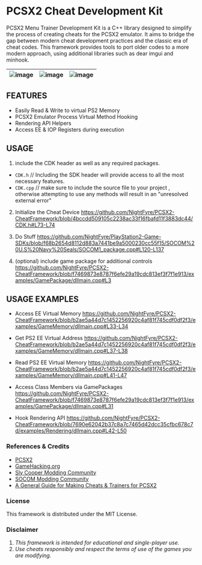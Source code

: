 # PCSX2 Cheat Development Kit  
PCSX2 Menu Trainer Development Kit is a C++ library designed to simplify the process of creating cheats for the PCSX2 emulator. 
It aims to bridge the gap between modern cheat development practices and the classic era of cheat codes.
This framework provides tools to port older codes to a more modern approach, using additional libraries such as dear imgui and minhook.

| ![image](https://github.com/NightFyre/PCSX2-CheatFrameWork/assets/80198020/7417d7e7-603c-465a-807f-62abf88179eb) | ![image](https://user-images.githubusercontent.com/80198020/201475737-21591eb0-8858-4575-8ee9-5d9d2e07d1dc.png) | ![image](https://user-images.githubusercontent.com/80198020/200977619-e22fe7a5-b914-4906-9e3c-50f929ea3ebf.png) | 
| :---: | :---: |  :---: |

## FEATURES
- Easily Read & Write to virtual PS2 Memory
- PCSX2 Emulator Process Virtual Method Hooking
- Rendering API Helpers
- Access EE & IOP Registers during execution

## USAGE
1. include the CDK header as well as any required packages.  
 - `CDK.h`                  //  Including the SDK header will provide access to all the most necessary features.
 - `CDK.cpp`                //  make sure to include the source file to your project , otherwise attempting to use any methods will result in an "unresolved external error"

2. Initialize the Cheat Device
https://github.com/NightFyre/PCSX2-CheatFramework/blob/4bccdd509105c2238ac33f16fbafd11f3883dc44/CDK.h#L73-L74

3. Do Stuff
https://github.com/NightFyre/PlayStation2-Game-SDKs/blob/f68b2654d8112d883a7441be9a5000230cc55f15/SOCOM%20U.S%20Navy%20Seals/SOCOM1_package.cpp#L120-L137

4. (optional) include game package for additional controls
https://github.com/NightFyre/PCSX2-CheatFramework/blob/f7469873e8787f6efe29a19cdc813ef3f7f1e913/examples/GamePackage/dllmain.cpp#L3

## USAGE EXAMPLES

- Access EE Virtual Memory
https://github.com/NightFyre/PCSX2-CheatFramework/blob/b2ae5a44d7c1452256920c4af81f745cdf0df2f3/examples/GameMemory/dllmain.cpp#L33-L34

- Get PS2 EE Virtual Address
https://github.com/NightFyre/PCSX2-CheatFramework/blob/b2ae5a44d7c1452256920c4af81f745cdf0df2f3/examples/GameMemory/dllmain.cpp#L37-L38

- Read PS2 EE Virtual Memory
https://github.com/NightFyre/PCSX2-CheatFramework/blob/b2ae5a44d7c1452256920c4af81f745cdf0df2f3/examples/GameMemory/dllmain.cpp#L41-L47

- Access Class Members via GamePackages 
https://github.com/NightFyre/PCSX2-CheatFramework/blob/f7469873e8787f6efe29a19cdc813ef3f7f1e913/examples/GamePackage/dllmain.cpp#L31

- Hook Rendering API
https://github.com/NightFyre/PCSX2-CheatFramework/blob/7690e62042b37c8a7c7465d42dcc35cfbc678c7d/examples/Rendering/dllmain.cpp#L42-L50


### References & Credits
- [PCSX2](https://github.com/PCSX2/pcsx2)
- [GameHacking.org](https://gamehacking.org/system/ps2)
- [Sly Cooper Modding Community](https://discord.com/invite/2GSXcEzPJA) 
- [SOCOM Modding Community](https://discord.com/invite/PCJGrwMdUS) 
- [A General Guide for Making Cheats & Trainers for PCSX2](https://www.unknowncheats.me/forum/general-programming-and-reversing/569991-pcsx2-guide-cheats-trainers.html)

### License
This framework is distributed under the MIT License.

### Disclaimer
1. *This framework is intended for educational and single-player use.*  
2. *Use cheats responsibly and respect the terms of use of the games you are modifying.*

